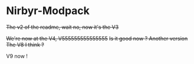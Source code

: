 # Nirbyr-Modpack

~~The v2 of the readme, wait no, now it's the V3~~

~~We're now at the V4, V555555555555555~~
~~Is it good now ?
Another version
The V8 I think ?~~

V9 now !
